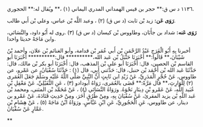 ١١٣٦ د س ق:** حجر بن قيس الهمداني المدري اليماني (١) ،** ويُقال له:** الحجوري.

**رَوَى عَن:** زيد بْن ثابت (د س ق) (٢) ، وعبد اللَّه بْن عباس، وعلي بْن أَبي طالب.

**رَوَى عَنه:** شداد بن جأَبَان، وطاووس بْن كيسان (د س ق) (٣) .روى له أَبُو داود، والنَّسَائي، وابن مَاجَهْ حديثا واحدا.

أخبرنا بِهِ أَبُو الْفَرَجِ عَبْدُ الرَّحْمَنِ بْن أَبي عُمَر بْن قدامة، وأبو الغنائم بْن علان، وأحمد بْنُ شَيْبَانَ،** قَالُوا:** أَخْبَرَنَا حَنْبَلُ بْن عَبد الله،********** قال:********** أَخْبَرَنَا أبو القاسم بْن الحصين، قال: أَخْبَرَنَا أبو علي بْن المذهب، قال: أَخْبَرَنَا أبو بكر بْن مالك، قال: حَدَّثَنَا عَبد الله بْن أَحْمَد بْن حنبل، قال: حَدَّثني أَبِي، قال (١) : حَدَّثَنَا سُفْيَانُ، عن عَمْرو، عن طاووس، عَنْ حُجْرٍ الْمَدَرِيِّ، عَنْ زَيْدِ ابن ثَابِتٍ أَنَّ النَّبِيَّ صَلَّى اللَّهُ عَلَيْه وسَلَّمَ جَعَلَ العُمَرى (٢) لِلْوَارِثِ،** قال مَرَّةً:** قَضَى بالعُمَرى، رَوَاهُ أبودادو (٣) ، عَنِ النُّفَيْلِيِّ، عَنْ مَعْقِلِ بْنِ عُبَيد اللَّهِ، عَنْ عَمْرو بْنِ دِينَارٍ نَحْوَهُ. ورَوَاهُ النَّسَائي (٤) ، عَنْ مُحَمَّد بْن المثنى، ومحمد بْن عَبد اللَّهِ بْن يزيد المقرئ، عَنْ سُفْيَانَ بِهِ، ومِنْ طُرُقٍ أُخَرَ، ومِنْ حَدِيثِ قَتَادَةَ، عَنْ عَمْرو بن دينار، عن طاووس، عَنِ الْحَجُورِيِّ، عَنِ ابْنِ عَبَّاسٍ. ورَوَاهُ ابْنُ مَاجَهْ (٥) ، عَنْ هِشَامِ بْنِ عَمَّارٍ عَنْ سُفْيَانَ.

**
